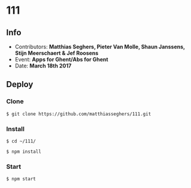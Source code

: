 111
==================================

## Info

- Contributors: **Matthias Seghers, Pieter Van Molle, Shaun Janssens, Stijn Meerschaert & Jef Roosens**
- Event: **Apps for Ghent/Abs for Ghent**
- Date: **March 18th 2017**

## Deploy

### Clone

```
$ git clone https://github.com/matthiasseghers/111.git
```

### Install

```
$ cd ~/111/
```

```
$ npm install
```

### Start

```
$ npm start
```
